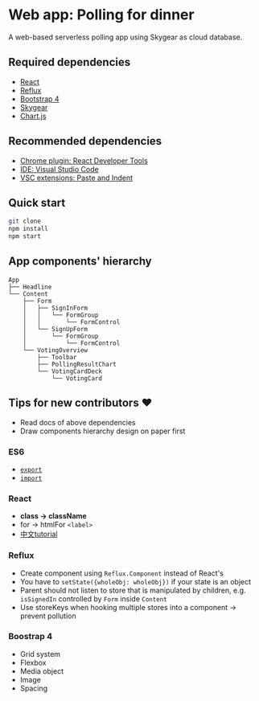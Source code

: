 Web app: Polling for dinner
=============
A web-based serverless polling app using Skygear as cloud database.

Required dependencies
-------------
*   [React](https://facebook.github.io/react)
*   [Reflux](https://github.com/reflux/refluxjs)
*   [Bootstrap 4](https://v4-alpha.getbootstrap.com)
*   [Skygear](https://skygear.io)
*   [Chart.js](http://www.chartjs.org)

Recommended dependencies
-------------
*   [Chrome plugin: React Developer Tools](https://chrome.google.com/webstore/detail/react-developer-tools/fmkadmapgofadopljbjfkapdkoienihi)
*   [IDE: Visual Studio Code](https://code.visualstudio.com/)
*   [VSC extensions: Paste and Indent](https://marketplace.visualstudio.com/items?itemName=Rubymaniac.vscode-paste-and-indent)

Quick start
-------------
```bash
git clone
npm install
npm start
```

App components' hierarchy
-------------
```
App
├── Headline
└── Content
    ├── Form
    │   ├── SignInForm
    │   │   └── FormGroup
    │   │       └── FormControl
    │   └── SignUpForm
    │       └── FormGroup
    │           └── FormControl
    └── VotingOverview
        ├── Toolbar
        ├── PollingResultChart
        └── VotingCardDeck
            └── VotingCard
```

Tips for new contributors :heart:
-------------

*   Read docs of above dependencies
*   Draw components hierarchy design on paper first

### ES6
*   [`export`](https://developer.mozilla.org/en-US/docs/Web/JavaScript/Reference/Statements/export)
*  [`import`](https://developer.mozilla.org/en-US/docs/Web/JavaScript/Reference/Statements/import)

### React
*   **class -> className**
*   for -> htmlFor `<label>`
*   [中文tutorial](https://www.gitbook.com/book/kdchang/react101/details)

### Reflux
*   Create component using `Reflux.Component` instead of React's
*   You have to `setState({wholeObj: wholeObj})` if your state is an object
*   Parent should not listen to store that is manipulated by children, e.g. `isSignedIn` controlled by `Form` inside `Content`
*   Use storeKeys when hooking multiple stores into a component -> prevent pollution

### Boostrap 4
*   Grid system
*   Flexbox
*   Media object
*   Image
*   Spacing